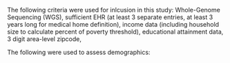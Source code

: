 The following criteria were used for inlcusion in this study:
Whole-Genome Sequencing (WGS),
sufficient EHR (at least 3 separate entries, at least 3 years long for medical home definition),
income data (including household size to calculate percent of poverty threshold),
educational attainment data,
3 digit area-level zipcode, 

The following were used to assess demographics:
